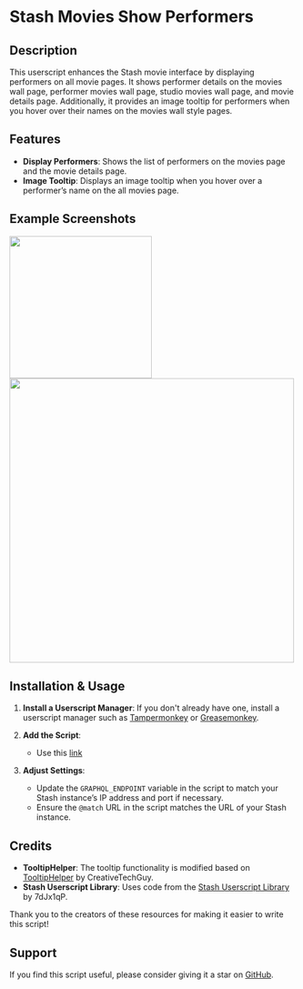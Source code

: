 # Stash Movies Show Performers

## Description

This userscript enhances the Stash movie interface by displaying performers on all movie pages. It shows performer details on the movies wall page, performer movies wall page, studio movies wall page, and movie details page. Additionally, it provides an image tooltip for performers when you hover over their names on the movies wall style pages.

## Features

- **Display Performers**: Shows the list of performers on the movies page and the movie details page.
- **Image Tooltip**: Displays an image tooltip when you hover over a performer’s name on the all movies page.

## Example Screenshots
<img src='https://img.erpweb.eu.org/imgs/2024/08/b30e96f82a21a692.png' width="250"/> <img src='https://img.erpweb.eu.org/imgs/2024/08/4b8f53944ee2a127.png' width="500"/>

## Installation & Usage

1. **Install a Userscript Manager**: If you don't already have one, install a userscript manager such as [Tampermonkey](https://www.tampermonkey.net/) or [Greasemonkey](https://www.greasespot.net/).

2. **Add the Script**:
   - Use this [link](https://github.com/BeefyLeafy/Stash-Userscript-Movies-Show-Performers/raw/main/stash%20movies%20show%20performers.user.js)

4. **Adjust Settings**: 
   - Update the `GRAPHQL_ENDPOINT` variable in the script to match your Stash instance’s IP address and port if necessary.
   - Ensure the `@match` URL in the script matches the URL of your Stash instance.

## Credits

- **TooltipHelper**: The tooltip functionality is modified based on [TooltipHelper](https://github.com/CreativeTechGuy/Tooltips) by CreativeTechGuy.
- **Stash Userscript Library**: Uses code from the [Stash Userscript Library](https://github.com/7dJx1qP/stash-userscripts) by 7dJx1qP.

Thank you to the creators of these resources for making it easier to write this script!

## Support

If you find this script useful, please consider giving it a star on [GitHub](https://github.com/BeefyLeafy/Stash-Userscript-Movies-Show-Performers).

